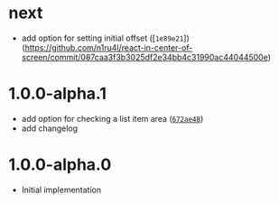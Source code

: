 # next

* add option for setting initial offset ([`1e89e21`])(https://github.com/n1ru4l/react-in-center-of-screen/commit/087caa3f3b3025df2e34bb4c31990ac44044500e)

# 1.0.0-alpha.1

* add option for checking a list item area ([`672ae48`](https://github.com/n1ru4l/react-in-center-of-screen/commit/672ae4850d6746196f77c14ea62fdd6bc9267580))
* add changelog

# 1.0.0-alpha.0

* Initial implementation
